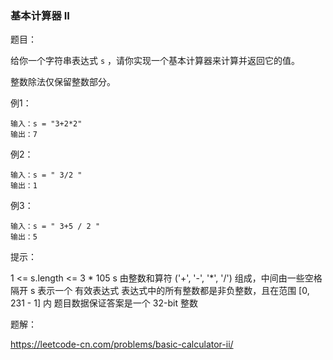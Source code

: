 ### 基本计算器 II

题目：

给你一个字符串表达式 `s` ，请你实现一个基本计算器来计算并返回它的值。

整数除法仅保留整数部分。

 

例1：

```
输入：s = "3+2*2"
输出：7
```



例2：

```
输入：s = " 3/2 "
输出：1
```



例3：

```
输入：s = " 3+5 / 2 "
输出：5
```



提示：

1 <= s.length <= 3 * 105
s 由整数和算符 ('+', '-', '*', '/') 组成，中间由一些空格隔开
s 表示一个 有效表达式
表达式中的所有整数都是非负整数，且在范围 [0, 231 - 1] 内
题目数据保证答案是一个 32-bit 整数



题解：











https://leetcode-cn.com/problems/basic-calculator-ii/